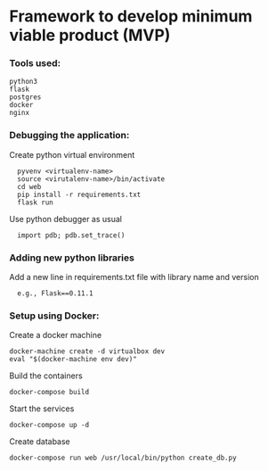 # Framework to develop minimum viable product (MVP)



### Tools used:

    python3
    flask
    postgres
    docker
    nginx

### Debugging the application:

  Create python virtual environment

      pyvenv <virtualenv-name>
      source <virutalenv-name>/bin/activate
      cd web
      pip install -r requirements.txt
      flask run

  Use python debugger as usual

      import pdb; pdb.set_trace()

### Adding new python libraries


  Add a new line in requirements.txt file with library name and version

      e.g., Flask==0.11.1


### Setup using Docker:

  Create a docker machine

    docker-machine create -d virtualbox dev
    eval "$(docker-machine env dev)"

  Build the containers

    docker-compose build

  Start the services

    docker-compose up -d

  Create database

    docker-compose run web /usr/local/bin/python create_db.py
